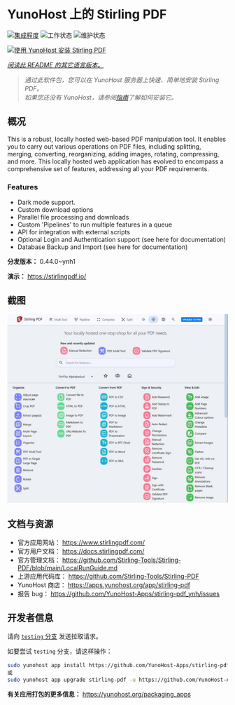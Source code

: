 <!--
注意：此 README 由 <https://github.com/YunoHost/apps/tree/master/tools/readme_generator> 自动生成
请勿手动编辑。
-->

# YunoHost 上的 Stirling PDF

[![集成程度](https://apps.yunohost.org/badge/integration/stirling-pdf)](https://ci-apps.yunohost.org/ci/apps/stirling-pdf/)
![工作状态](https://apps.yunohost.org/badge/state/stirling-pdf)
![维护状态](https://apps.yunohost.org/badge/maintained/stirling-pdf)

[![使用 YunoHost 安装 Stirling PDF](https://install-app.yunohost.org/install-with-yunohost.svg)](https://install-app.yunohost.org/?app=stirling-pdf)

*[阅读此 README 的其它语言版本。](./ALL_README.md)*

> *通过此软件包，您可以在 YunoHost 服务器上快速、简单地安装 Stirling PDF。*  
> *如果您还没有 YunoHost，请参阅[指南](https://yunohost.org/install)了解如何安装它。*

## 概况

This is a robust, locally hosted web-based PDF manipulation tool. It enables you to carry out various operations on PDF files, including splitting, merging, converting, reorganizing, adding images, rotating, compressing, and more. This locally hosted web application has evolved to encompass a comprehensive set of features, addressing all your PDF requirements.

### Features

- Dark mode support.
- Custom download options
- Parallel file processing and downloads
- Custom 'Pipelines' to run multiple features in a queue
- API for integration with external scripts
- Optional Login and Authentication support (see here for documentation)
- Database Backup and Import (see here for documentation)


**分发版本：** 0.44.0~ynh1

**演示：** <https://stirlingpdf.io/>

## 截图

![Stirling PDF 的截图](./doc/screenshots/screenshot.jpg)

## 文档与资源

- 官方应用网站： <https://www.stirlingpdf.com/>
- 官方用户文档： <https://docs.stirlingpdf.com/>
- 官方管理文档： <https://github.com/Stirling-Tools/Stirling-PDF/blob/main/LocalRunGuide.md>
- 上游应用代码库： <https://github.com/Stirling-Tools/Stirling-PDF>
- YunoHost 商店： <https://apps.yunohost.org/app/stirling-pdf>
- 报告 bug： <https://github.com/YunoHost-Apps/stirling-pdf_ynh/issues>

## 开发者信息

请向 [`testing` 分支](https://github.com/YunoHost-Apps/stirling-pdf_ynh/tree/testing) 发送拉取请求。

如要尝试 `testing` 分支，请这样操作：

```bash
sudo yunohost app install https://github.com/YunoHost-Apps/stirling-pdf_ynh/tree/testing --debug
或
sudo yunohost app upgrade stirling-pdf -u https://github.com/YunoHost-Apps/stirling-pdf_ynh/tree/testing --debug
```

**有关应用打包的更多信息：** <https://yunohost.org/packaging_apps>
